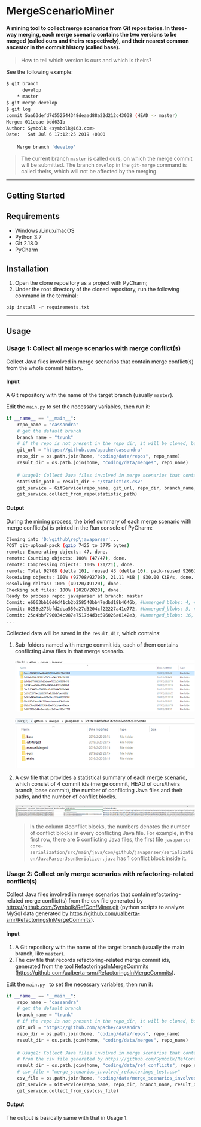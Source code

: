 # MergeScenarioMiner

#### A mining tool to collect merge scenarios from Git repositories. In three-way merging, each merge scenario contains the two versions to be merged (called ours and theirs respectively), and their nearest common ancestor in the commit history (called base).

> How to tell which version is ours and which is theirs?

See the following example:

```sh
$ git branch
      develop
    * master
$ git merge develop
$ git log
commit 5aa63defd7d552544348deaad88a22d212c43038 (HEAD -> master)
Merge: 011eeae bdd631b
Author: Symbolk <symbolk@163.com>
Date:   Sat Jul 6 17:12:25 2019 +0800

    Merge branch 'develop'

```

> The current branch `master` is called ours, on which the merge commit will be submitted. The branch `develop` in the `git-merge` command is called theirs, which will not be affected by the merging.

---

## Getting Started

## Requirements

- Windows /Linux/macOS
- Python 3.7
- Git 2.18.0
- PyCharm

## Installation

1. Open the clone repository as a project with PyCharm;
2. Under the root directory of the cloned repository, run the following command in the terminal:

```
pip install -r requirements.txt 
```

---

## Usage

### Usage 1: Collect all merge scenarios with merge conflict(s)

Collect Java files involved in merge scenarios that contain merge conflict(s) from the whole commit history.

#### Input

A Git repository with the name of the target branch (usually `master`). 

Edit the `main.py` to set the necessary variables, then run it:

```python
if __name__ == "__main__":
    repo_name = "cassandra"
    # get the default branch
    branch_name = "trunk"
    # if the repo is not present in the repo_dir, it will be cloned, but better to clone in advance
    git_url = "https://github.com/apache/cassandra"
    repo_dir = os.path.join(home, "coding/data/repos", repo_name)
    result_dir = os.path.join(home, "coding/data/merges", repo_name)

    # Usage1: Collect Java files involved in merge scenarios that contain merge conflict(s) from the whole commit history
    statistic_path = result_dir + "/statistics.csv"
    git_service = GitService(repo_name, git_url, repo_dir, branch_name, result_dir)
    git_service.collect_from_repo(statistic_path)
```

#### Output

During the mining process, the brief summary of each merge scenario with merge conflict(s) is printed in the Run console of PyCharm:

```sh
Cloning into 'D:\github\rep\javaparser'...
POST git-upload-pack (gzip 7425 to 3775 bytes)
remote: Enumerating objects: 47, done.        
remote: Counting objects: 100% (47/47), done.        
remote: Compressing objects: 100% (21/21), done.        
remote: Total 92708 (delta 10), reused 43 (delta 10), pack-reused 92661        
Receiving objects: 100% (92708/92708), 21.11 MiB | 830.00 KiB/s, done.
Resolving deltas: 100% (49120/49120), done.
Checking out files: 100% (2028/2028), done.
Ready to process repo: javaparser at branch: master
Commit: e6063bb10d6d41cb2b258540bb47edbd18b4646b, #Unmerged_blobs: 4, #Conflict java files: 2, #Conflict blocks: 2
Commit: 0258e273bfd2dca550a27d3204cf22227a41e772, #Unmerged_blobs: 5, #Conflict java files: 4, #Conflict blocks: 4
Commit: 25c4bbf796034c987e7517d4d3c596026a0142e3, #Unmerged_blobs: 16, #Conflict java files: 2, #Conflict blocks: 3
...
```

Collected data will be saved in the `result_dir`, which contains:

1. Sub-folders named with merge commit ids, each of them contains conflicting Java files in that merge scenario.

   ![folders](https://github.com/Symbolk/MergeMiner/blob/master/screenshots/folders.png)

   ![files](https://github.com/Symbolk/MergeMiner/blob/master/screenshots/files.png)

2. A csv file that provides a statistical summary of each merge scenario, which consist of 4 commit ids (merge commit, HEAD of ours/theirs branch, base commit), the number of conflicting Java files and their paths, and the number of conflict blocks.

   ![summary](https://github.com/Symbolk/MergeMiner/blob/master/screenshots/summary.png)

   > In the column #conflict blocks, the numbers denotes the number of conflict blocks in every conflicting Java file. For example, in the first row, there are 5 conflicting Java files, the first file `javaparser-core-serialization/src/main/java/com/github/javaparser/serialization/JavaParserJsonSerializer.java` has 1 conflict block inside it.

### Usage 2: Collect only merge scenarios with refactoring-related conflict(s)

Collect Java files involved in merge scenarios that contain refactoring-related merge conflict(s) from the csv file generated by https://github.com/Symbolk/RefConfMiner.git (python scripts to analyze MySql data generated by <https://github.com/ualberta-smr/RefactoringsInMergeCommits>).

#### Input

1. A Git repository with the name of the target branch (usually the main branch, like  `master`).
2. The csv file that records refactoring-related merge commit ids, generated from the tool RefactoringsInMergeCommits (<https://github.com/ualberta-smr/RefactoringsInMergeCommits>).

Edit the `main.py `  to set the necessary variables, then run it:

```python
if __name__ == "__main__":
    repo_name = "cassandra"
    # get the default branch
    branch_name = "trunk"
    # if the repo is not present in the repo_dir, it will be cloned, but better to clone in advance
    git_url = "https://github.com/apache/cassandra"
    repo_dir = os.path.join(home, "coding/data/repos", repo_name)
    result_dir = os.path.join(home, "coding/data/merges", repo_name)

    # Usage2: Collect Java files involved in merge scenarios that contain refactoring-related merge conflict(s) 
    # from the csv file generated by https://github.com/Symbolk/RefConfMiner.git
    result_dir = os.path.join(home, "coding/data/ref_conflicts", repo_name)
    # csv_file = "merge_scenarios_involved_refactorings_test.csv"
    csv_file = os.path.join(home, "coding/data/merge_scenarios_involved_refactorings", repo_name + ".csv")
    git_service = GitService(repo_name, repo_dir, branch_name, result_dir)
    git_service.collect_from_csv(csv_file)
```

#### Output

The output is basically same with that in Usage 1.
